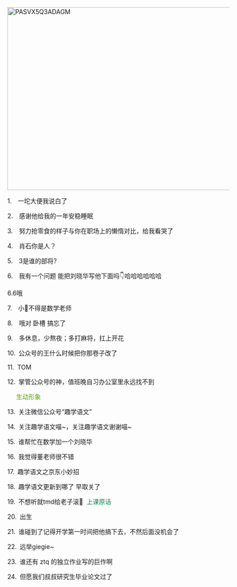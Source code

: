 <p class="MsoNormal"><span lang="EN-US" style="mso-no-proof:yes"><!--[if gte vml 1]><v:shape
 id="Picture_x0020_38" o:spid="_x0000_i1710" type="#_x0000_t75" alt="PASVX5Q3ADAGM"
 style='width:415.15pt;height:311.25pt;visibility:visible;mso-wrap-style:square'>
 <v:imagedata src="汤逊湖北路1号回忆录.files/image065.jpg" o:title="PASVX5Q3ADAGM"/>
</v:shape><![endif]-->
<?if !vml?><img alt="PASVX5Q3ADAGM" height="415" src="汤逊湖北路1号回忆录.files/image066.jpg" v:shapes="Picture_x0020_38" width="554"/>
<?endif?>
</span></p><p class="MsoNormal" style="margin-left:21.0pt;text-indent:-21.0pt;mso-list:l7 level1 lfo8">
<?if !supportLists?><span lang="EN-US"><span style="mso-list:Ignore">1.<span style='font:7.0pt "Times New Roman"'>     
                    </span></span></span>
<?endif?>一坨大便我说白了
        </p><p class="MsoNormal" style="margin-left:21.0pt;text-indent:-21.0pt;mso-list:l7 level1 lfo8">
<?if !supportLists?><span lang="EN-US"><span style="mso-list:Ignore">2.<span style='font:7.0pt "Times New Roman"'>     
                    </span></span></span>
<?endif?>感谢他给我的一年安稳睡眠
        </p><p class="MsoNormal" style="margin-left:21.0pt;text-indent:-21.0pt;mso-list:l7 level1 lfo8">
<?if !supportLists?><span lang="EN-US"><span style="mso-list:Ignore">3.<span style='font:7.0pt "Times New Roman"'>     
                    </span></span></span>
<?endif?>努力抢零食的样子与你在职场上的懒惰对比，给我看哭了
        </p><p class="MsoNormal" style="margin-left:21.0pt;text-indent:-21.0pt;mso-list:l7 level1 lfo8">
<?if !supportLists?><span lang="EN-US"><span style="mso-list:Ignore">4.<span style='font:7.0pt "Times New Roman"'>     
                    </span></span></span>
<?endif?><span class="GramE">肖石你是</span>人？
        </p><p class="MsoNormal" style="margin-left:21.0pt;text-indent:-21.0pt;mso-list:l7 level1 lfo8">
<?if !supportLists?><span lang="EN-US"><span style="mso-list:Ignore">5.<span style='font:7.0pt "Times New Roman"'>     
                    </span></span></span>
<?endif?><span lang="EN-US">3</span>是谁的部将<span lang="EN-US">?</span>
</p><p class="MsoNormal" style="margin-left:21.0pt;text-indent:-21.0pt;mso-list:l7 level1 lfo8">
<?if !supportLists?><span lang="EN-US"><span style="mso-list:Ignore">6.<span style='font:7.0pt "Times New Roman"'>     
                    </span></span></span>
<?endif?>我有一个问题 能把刘晓华写他下面吗<span class="Emoji"><span lang="EN-US">👇</span></span><span class="GramE">哈哈哈哈哈哈</span>
</p><p class="MsoNormal"><span lang="EN-US">6.6</span>哦</p><p class="MsoNormal" style="margin-left:21.0pt;text-indent:-21.0pt;mso-list:l7 level1 lfo8">
<?if !supportLists?><span lang="EN-US"><span style="mso-list:Ignore">7.<span style='font:7.0pt "Times New Roman"'>     
                    </span></span></span>
<?endif?>小<span class="Emoji"><span lang="EN-US">🌸</span></span>不得是数学老师
        </p><p class="MsoNormal" style="margin-left:21.0pt;text-indent:-21.0pt;mso-list:l7 level1 lfo8">
<?if !supportLists?><span lang="EN-US"><span style="mso-list:Ignore">8.<span style='font:7.0pt "Times New Roman"'>     
                    </span></span></span>
<?endif?><span class="GramE">哦对</span> 卧槽 <span class="GramE">搞忘了</span>
</p><p class="MsoNormal" style="margin-left:21.0pt;text-indent:-21.0pt;mso-list:l7 level1 lfo8">
<?if !supportLists?><span lang="EN-US"><span style="mso-list:Ignore">9.<span style='font:7.0pt "Times New Roman"'>     
                    </span></span></span>
<?endif?>多休息，少熬夜；多打麻将，扛上开花
        </p><p class="MsoNormal" style="margin-left:21.0pt;text-indent:-21.0pt;mso-list:l7 level1 lfo8">
<?if !supportLists?><span lang="EN-US"><span style="mso-list:Ignore">10.<span style='font:7.0pt "Times New Roman"'>  
                    </span></span></span>
<?endif?>公众号的<span class="GramE">王什么</span>时候把你那卷子改了
        </p><p class="MsoNormal" style="margin-left:21.0pt;text-indent:-21.0pt;mso-list:l7 level1 lfo8">
<?if !supportLists?><span lang="EN-US"><span style="mso-list:Ignore">11.<span style='font:7.0pt "Times New Roman"'>  
                    </span></span></span>
<?endif?><span lang="EN-US">TOM</span>
</p><p class="MsoNormal" style="margin-left:21.0pt;text-indent:-21.0pt;mso-list:l7 level1 lfo8">
<?if !supportLists?><span lang="EN-US"><span style="mso-list:Ignore">12.<span style='font:7.0pt "Times New Roman"'>  
                    </span></span></span>
<?endif?>掌管公众号的神，值班晚自习办公室里永远找不到
        </p><p class="MsoNormal"><span lang="EN-US"><span style="mso-spacerun:yes">     </span></span><span style="color:#58A401">生动形象</span></p><p class="MsoNormal" style="margin-left:21.0pt;text-indent:-21.0pt;mso-list:l7 level1 lfo8">
<?if !supportLists?><span lang="EN-US"><span style="mso-list:Ignore">13.<span style='font:7.0pt "Times New Roman"'>  
                    </span></span></span>
<?endif?>关注<span class="GramE">微信公众号</span><span lang="EN-US">“</span>趣学语文<span lang="EN-US">”</span>
</p><p class="MsoNormal" style="margin-left:21.0pt;text-indent:-21.0pt;mso-list:l7 level1 lfo8">
<?if !supportLists?><span lang="EN-US"><span style="mso-list:Ignore">14.<span style='font:7.0pt "Times New Roman"'>  
                    </span></span></span>
<?endif?>关注<span class="GramE">趣学语文喵</span><span lang="EN-US">~</span>，<span class="GramE">关注趣学语文</span>谢谢<span class="GramE">喵</span><span lang="EN-US">~</span>
</p><p class="MsoNormal" style="margin-left:21.0pt;text-indent:-21.0pt;mso-list:l7 level1 lfo8">
<?if !supportLists?><span lang="EN-US"><span style="mso-list:Ignore">15.<span style='font:7.0pt "Times New Roman"'>  
                    </span></span></span>
<?endif?>谁帮忙在数学加一个刘晓华
        </p><p class="MsoNormal" style="margin-left:21.0pt;text-indent:-21.0pt;mso-list:l7 level1 lfo8">
<?if !supportLists?><span lang="EN-US"><span style="mso-list:Ignore">16.<span style='font:7.0pt "Times New Roman"'>  
                    </span></span></span>
<?endif?>我觉得董老师很不错
        </p><p class="MsoNormal" style="margin-left:21.0pt;text-indent:-21.0pt;mso-list:l7 level1 lfo8">
<?if !supportLists?><span lang="EN-US"><span style="mso-list:Ignore">17.<span style='font:7.0pt "Times New Roman"'>  
                    </span></span></span>
<?endif?><span class="GramE">趣学语文</span>之京东小妙招
        </p><p class="MsoNormal" style="margin-left:21.0pt;text-indent:-21.0pt;mso-list:l7 level1 lfo8">
<?if !supportLists?><span lang="EN-US"><span style="mso-list:Ignore">18.<span style='font:7.0pt "Times New Roman"'>  
                    </span></span></span>
<?endif?><span class="GramE">趣学语文</span>更新到哪了 早取关了
        </p><p class="MsoNormal" style="margin-left:21.0pt;text-indent:-21.0pt;mso-list:l7 level1 lfo8">
<?if !supportLists?><span lang="EN-US"><span style="mso-list:Ignore">19.<span style='font:7.0pt "Times New Roman"'>  
                    </span></span></span>
<?endif?>不想听就<span class="SpellE"><span lang="EN-US">tmd</span></span>给老子滚<span class="Emoji"><span lang="EN-US">🥚</span></span><span lang="EN-US"><span style="mso-spacerun:yes"> 
                </span></span><span style="color:#078654">上课原话</span>
</p><p class="MsoNormal" style="margin-left:21.0pt;text-indent:-21.0pt;mso-list:l7 level1 lfo8">
<?if !supportLists?><span lang="EN-US"><span style="mso-list:Ignore">20.<span style='font:7.0pt "Times New Roman"'>  
                    </span></span></span>
<?endif?>出生
        </p><p class="MsoNormal" style="margin-left:21.0pt;text-indent:-21.0pt;mso-list:l7 level1 lfo8">
<?if !supportLists?><span lang="EN-US"><span style="mso-list:Ignore">21.<span style='font:7.0pt "Times New Roman"'>  
                    </span></span></span>
<?endif?>谁碰到了记得<span class="GramE">开学第</span>一时间把他搞下去，不然后面没机会了
        </p><p class="MsoNormal" style="margin-left:21.0pt;text-indent:-21.0pt;mso-list:l7 level1 lfo8">
<?if !supportLists?><span lang="EN-US"><span style="mso-list:Ignore">22.<span style='font:7.0pt "Times New Roman"'>  
                    </span></span></span>
<?endif?>远举<span class="SpellE"><span lang="EN-US">giegie</span></span><span lang="EN-US">~</span>
</p><p class="MsoNormal" style="margin-left:21.0pt;text-indent:-21.0pt;mso-list:l7 level1 lfo8">
<?if !supportLists?><span lang="EN-US"><span style="mso-list:Ignore">23.<span style='font:7.0pt "Times New Roman"'>  
                    </span></span></span>
<?endif?>谁还有<span lang="EN-US"> <span class="SpellE">ztq</span>
</span>的独立作业写的巨作啊
        </p><p class="MsoNormal" style="margin-left:21.0pt;text-indent:-21.0pt;mso-list:l7 level1 lfo8">
<?if !supportLists?><span lang="EN-US"><span style="mso-list:Ignore">24.<span style='font:7.0pt "Times New Roman"'>  
                    </span></span></span>
<?endif?>但愿我们叔叔研究生毕业论文过了
        </p>